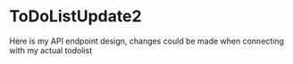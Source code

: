 # ToDoListUpdate2

Here is my API endpoint design, changes could be made when connecting with my actual todolist

